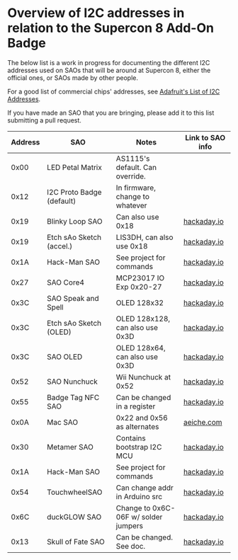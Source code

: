 # Overview of I2C addresses in relation to the Supercon 8 Add-On Badge

The below list is a work in progress for documenting the different I2C addresses used on SAOs that will be around at Supercon 8, either the official ones, or SAOs made by other people.

For a good list of commercial chips' addresses, see [Adafruit's List of I2C Addresses](https://learn.adafruit.com/i2c-addresses/the-list).

If you have made an SAO that you are bringing, please add it to this list submitting a pull request.

| Address    | SAO                       | Notes                           | Link to SAO info                   |
| ---------- | ------------------------- | ------------------------------- | ---------------------------------- |
| 0x00       | LED Petal Matrix          | AS1115's default. Can override. |                                    |
| 0x12       | I2C Proto Badge (default) | In firmware, change to whatever |                                    |
| 0x19       | Blinky Loop SAO           | Can also use 0x18               | [hackaday.io](https://hackaday.io/project/198163-blinky-loop-sao) |
| 0x19       | Etch sAo Sketch (accel.)  | LIS3DH, can also use 0x18       | [hackaday.io](https://hackaday.io/project/197581-etch-sao-sketch) |
| 0x1A       | Hack-Man SAO              | See project for commands        | [hackaday.io](https://hackaday.io/project/198301-hack-man-sao) |
| 0x27       | SAO Core4                 | MCP23017 IO Exp 0x20-27         | [hackaday.io](https://hackaday.io/project/197235-sao-core4-a-nibble-of-core-memory-with-i2c) |
| 0x3C       | SAO Speak and Spell       | OLED 128x32                     | [hackaday.io](https://hackaday.io/project/198045-sao-speak-and-spell) |
| 0x3C       | Etch sAo Sketch (OLED)    | OLED 128x128, can also use 0x3D | [hackaday.io](https://hackaday.io/project/197581-etch-sao-sketch) |
| 0x3C       | SAO OLED                  | OLED 128x64, can also use 0x3D  | [hackaday.io](https://hackaday.io/project/194077-sao-oled) |
| 0x52       | SAO Nunchuck              | Wii Nunchuck at 0x52            | [hackaday.io](https://hackaday.io/project/198000-sao-nunchuck-adapter) |
| 0x55       | Badge Tag NFC SAO         | Can be changed in a register    | [hackaday.io](https://hackaday.io/project/198165-badge-tag-nfc-sao) |
| 0x0A       | Mac SAO                   | 0x22 and 0x56 as alternates     | [aeiche.com](https://aeiche.com/macsao) |
| 0x30       | Metamer SAO               | Contains bootstrap I2C MCU      | [hackaday.io](https://hackaday.io/project/198439-metamer-sao) |
| 0x1A       | Hack-Man SAO              | See project for commands        | [hackaday.io](https://hackaday.io/project/198301-hack-man-sao) |
| 0x54       | TouchwheelSAO             | Can change addr in Arduino src  | [hackaday.io](https://hackaday.io/project/199100-touchwheelsao) |
| 0x6C       | duckGLOW SAO              | Change to 0x6C-06F w/ solder jumpers | [hackaday.io](https://hackaday.io/project/198918-duckglow-sao) |
| 0x13       | Skull of Fate SAO         | Can be changed. See doc.        | [hackaday.io](https://hackaday.io/project/198974-skull-of-fate-sao) |


